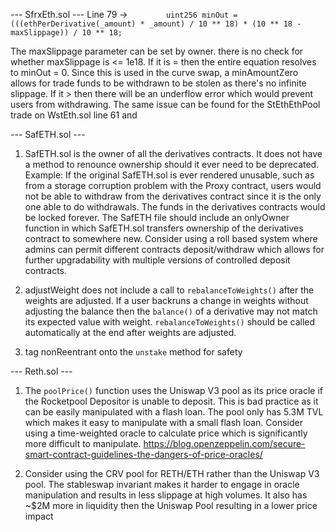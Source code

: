 --- SfrxEth.sol ---
Line 79 -> `        uint256 minOut = (((ethPerDerivative(_amount) * _amount) / 10 ** 18) *
            (10 ** 18 - maxSlippage)) / 10 ** 18;`

The maxSlippage parameter can be set by owner. there is no check for whether maxSlippage is <= 1e18. If it is = then the entire equation resolves to minOut = 0. Since this is used in the curve swap, a minAmountZero allows for trade funds to be withdrawn to be stolen as there's no infinite slippage. If it > then there will be an underflow error which would prevent users from withdrawing. The same issue can be found for the StEthEthPool trade on WstEth.sol line 61 and 

--- SafETH.sol ---
1. SafETH.sol is the owner of all the derivatives contracts. It does not have a method to renounce ownership should it ever need to be deprecated. 
Example: If the original SafETH.sol is ever rendered unusable, such as from a storage corruption problem with the Proxy contract, users would not be able to withdraw from the derivatives contract since it is the only one able to do withdrawals. The funds in the derivatives contracts would be locked forever. The SafETH file should include an onlyOwner function in which SafETH.sol transfers ownership of the derivatives contract to somewhere new. Consider using a roll based system where admins can permit different contracts deposit/withdraw which allows for further upgradability with multiple versions of controlled deposit contracts.

2. adjustWeight does not include a call to `rebalanceToWeights()` after the weights are adjusted. If a user backruns a change in weights without adjusting the balance then the `balance()` of a derivative may not match its expected value with weight. `rebalanceToWeights()` should be called automatically at the end after weights are adjusted.

3. tag nonReentrant onto the `unstake` method for safety

--- Reth.sol ---

1. The `poolPrice()` function uses the Uniswap V3 pool as its price oracle if the Rocketpool Depositor is unable to deposit. This is bad practice as it can be easily manipulated with a flash loan. The pool only has 5.3M TVL which makes it easy to manipulate with a small flash loan. Consider using a time-weighted oracle to calculate price which is significantly more difficult to manipulate.
https://blog.openzeppelin.com/secure-smart-contract-guidelines-the-dangers-of-price-oracles/

2. Consider using the CRV pool for RETH/ETH rather than the Uniswap V3 pool. The stableswap invariant makes it harder to engage in oracle manipulation and results in less slippage at high volumes. It also has ~$2M more in liquidity then the Uniswap Pool resulting in a lower price impact